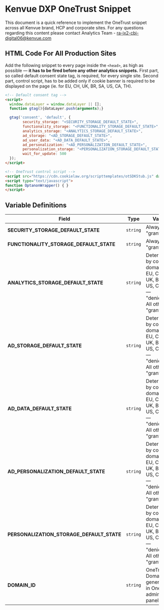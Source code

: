 # Kenvue DXP OneTrust Snippet
This document is a quick reference to implement the OneTrust snippet across all Kenvue brand, HCP and corporate sites. For any questions regarding this content please contact Analytics Team - ra-jx2-cbi-digital06@kenvue.com

## HTML Code For All Production Sites
Add the following snippet to every page inside the `<head>`, as high as possible — **it has to be fired before any other analytics snippets.** First part, so called default consent state tag, is required, for every single site. Second part, control script, has to be added only if cookie banner is required to be displayed on the page (ie. for EU, CH, UK, BR, SA, US, CA, TH).

```html
<!-- Default consent tag -->
<script> 
  window.dataLayer = window.dataLayer || []; 
  function gtag(){dataLayer.push(arguments);}

  gtag('consent', 'default', {
        security_storage: "<SECURITY_STORAGE_DEFAULT_STATE>",
        functionality_storage: "<FUNCTIONALITY_STORAGE_DEFAULT_STATE>",
        analytics_storage: "<ANALYTICS_STORAGE_DEFAULT_STATE>",
        ad_storage: "<AD_STORAGE_DEFAULT_STATE>", 
        ad_user_data: "<AD_DATA_DEFAULT_STATE>",
        ad_personalization: "<AD_PERSONALIZATION_DEFAULT_STATE>",
        personalization_storage: "<PERSONALIZATION_STORAGE_DEFAULT_STATE>",
        wait_for_update: 500 
  }); 
</script>

<!-- OneTrust control script -->
<script src="https://cdn.cookielaw.org/scripttemplates/otSDKStub.js" data-document-language="true" type="text/javascript" charset="UTF-8" data-domain-script="<DOMAIN_ID>" ></script>
<script type="text/javascript">
function OptanonWrapper() { }
</script>
```

## Variable Definitions

|Field|Type|Value|
| --- | --- | --- |
|**SECURITY_STORAGE_DEFAULT_STATE**|`string`|Always "granted".|
|**FUNCTIONALITY_STORAGE_DEFAULT_STATE**|`string`|Always "granted".|
|**ANALYTICS_STORAGE_DEFAULT_STATE**|`string`|Determined by country domain. EU, CH, UK, BR, SA, US, CA, TH — "denied". All other — "granted".|
|**AD_STORAGE_DEFAULT_STATE**|`string`|Determined by country domain. EU, CH, UK, BR, SA, US, CA, TH — "denied". All other — "granted".|
|**AD_DATA_DEFAULT_STATE**|`string`|Determined by country domain. EU, CH, UK, BR, SA, US, CA, TH — "denied". All other — "granted".|
|**AD_PERSONALIZATION_DEFAULT_STATE**|`string`|Determined by country domain. EU, CH, UK, BR, SA, US, CA, TH — "denied". All other — "granted".|
|**PERSONALIZATION_STORAGE_DEFAULT_STATE**|`string`|Determined by country domain. EU, CH, UK, BR, SA, US, CA, TH — "denied". All other — "granted".|
|**DOMAIN_ID**|`string`|OneTrust Domain ID generated in OneTrust admin panel.|

